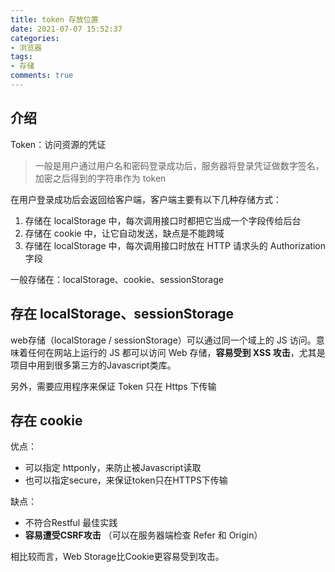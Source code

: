 ```yaml
---
title: token 存放位置
date: 2021-07-07 15:52:37
categories:
- 浏览器
tags:
- 存储
comments: true
---
```


## 介绍

Token：访问资源的凭证

> 一般是用户通过用户名和密码登录成功后，服务器将登录凭证做数字签名，加密之后得到的字符串作为 token

在用户登录成功后会返回给客户端，客户端主要有以下几种存储方式：

1. 存储在 localStorage 中，每次调用接口时都把它当成一个字段传给后台
2. 存储在 cookie 中，让它自动发送，缺点是不能跨域
3. 存储在 localStorage 中，每次调用接口时放在 HTTP 请求头的 Authorization 字段

一般存储在：localStorage、cookie、sessionStorage



## 存在 localStorage、sessionStorage

web存储（localStorage / sessionStorage）可以通过同一个域上的 JS 访问。意味着任何在网站上运行的 JS 都可以访问 Web 存储，**容易受到 XSS 攻击**，尤其是项目中用到很多第三方的Javascript类库。

另外，需要应用程序来保证 Token 只在 Https 下传输



## 存在 cookie 

优点：

- 可以指定 httponly，来防止被Javascript读取
- 也可以指定secure，来保证token只在HTTPS下传输

缺点：

- 不符合Restful 最佳实践
- **容易遭受CSRF攻击** （可以在服务器端检查 Refer 和 Origin）



相比较而言，Web Storage比Cookie更容易受到攻击。